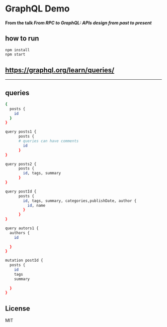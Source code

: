 # GraphQL Demo

#### From the talk _From RPC to GraphQL: APIs design from past to present_

## how to run

```bash
npm install
npm start
```

## https://graphql.org/learn/queries/

---
## queries
```bash
{
  posts {
    id
  }
}
```
```bash
query posts1 {
      posts {
      # queries can have comments
        id
      }  
}
```
```bash
query posts2 {
      posts {
        id, tags, summary
      }  
}
```

```bash
query postId {
      posts {
        id, tags, summary, categories,publishDate, author {
          id, name
        }
      }  
}
```
```bash
query autors1 {
  authors {
    id
    
  }
}
```
```bash
mutation postId {
  posts {
    id
    tags
    summary
   
  }
}
```

## License

MIT
